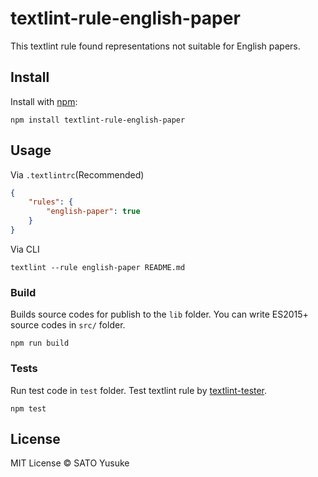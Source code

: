 # textlint-rule-english-paper

This textlint rule found representations not suitable for English papers.

## Install

Install with [npm](https://www.npmjs.com/):

    npm install textlint-rule-english-paper

## Usage

Via `.textlintrc`(Recommended)

```json
{
    "rules": {
        "english-paper": true
    }
}
```

Via CLI

```
textlint --rule english-paper README.md
```

### Build

Builds source codes for publish to the `lib` folder.
You can write ES2015+ source codes in `src/` folder.

    npm run build

### Tests

Run test code in `test` folder.
Test textlint rule by [textlint-tester](https://github.com/textlint/textlint-tester).

    npm test

## License

MIT License © SATO Yusuke
